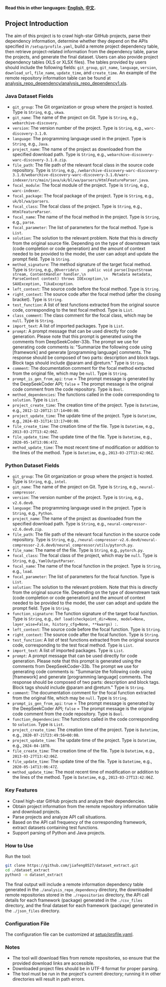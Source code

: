 **Read this in other languages: [English](README.md), [中文](README_zh.md).**

## Project Introduction

The aim of this project is to crawl high-star GitHub projects, parse their dependency information, determine whether they depend on the APIs specified in `/setup/profile.yaml`, build a remote project dependency table, then retrieve project-related information from the dependency table, parse the projects, and generate the final dataset. Users can also provide project dependency tables (XLS or XLSX files). The tables provided by users should include the following fields: `git_group`, `git_name`, `language`, `version`, `download_url`, `file_name`, `update_time`, and `create_time`. An example of the remote repository information table can be found at [analysis_repo_dependency/analysis_repo_dependency1.xls](analysis_repo_dependency/analysis_repo_dependency1.xls).

### Java Dataset Fields

- `git_group`: The Git organization or group where the project is hosted. Type is `String`, e.g., `ukwa`.
- `git_name`: The name of the project on Git. Type is `String`, e.g., `webarchive-discovery`.
- `version`: The version number of the project. Type is `String`, e.g., `warc-discovery-3.1.0`.
- `language`: The programming language used in the project. Type is `String`, e.g., `Java`.
- `project_name`: The name of the project as downloaded from the specified download path. Type is `String`, e.g., `webarchive-discovery-warc-discovery-3.1.0.zip`.
- `file_path`: The file path of the relevant focal class in the source code repository. Type is `String`, e.g., `/webarchive-discovery-warc-discovery-3.1.0/webarchive-discovery-warc-discovery-3.1.0/warc-indexer/src/main/java/uk/bl/wa/parsers/HtmlFeatureParser.java`.
- `focal_module`: The focal module of the project. Type is `String`, e.g., `warc-indexer`.
- `focal_package`: The focal package of the project. Type is `String`, e.g., `uk/bl/wa/parsers`.
- `focal_class`: The focal class of the project. Type is `String`, e.g., `HtmlFeatureParser`.
- `focal_name`: The name of the focal method in the project. Type is `String`, e.g., `parse`.
- `focal_parameter`: The list of parameters for the focal method. Type is `List`.
- `solution`: The solution to the relevant problem. Note that this is directly from the original source file. Depending on the type of downstream task (code completion or code generation) and the amount of context needed to be provided to the model, the user can adopt and update the prompt field. Type is `String`.
- `method_signature`: The method signature of the target focal method. Type is `String`, e.g., `@Override\n    public void parse(InputStream stream, ContentHandler handler,\n            Metadata metadata, ParseContext context) throws IOException,\n            SAXException, TikaException`.
- `left_context`: The source code before the focal method. Type is `String`.
- `right_context`: The source code after the focal method (after the closing bracket). Type is `String`.
- `test_function`: A list of test functions extracted from the original source code, corresponding to the test focal method. Type is `List`.
- `class_comment`: The class comment for the focal class, which may be `null`. Type is `String`.
- `import_text`: A list of imported packages. Type is `List`.
- `prompt`: A prompt message that can be used directly for code generation. Please note that this prompt is generated using the comments from DeepSeekCoder-33b. The prompt we use for generating code comments is: "Summarize the following code using [framework] and generate [programming language] comments. The response should be composed of two parts: description and block tags. Block tags should include @param and @return." Type is `String`.
- `comment`: The documentation comment for the focal method extracted from the original file, which may be `null`. Type is `String`.
- `prompt_is_gen_from_api`: `true` = The prompt message is generated by the DeepSeekCoder API; `false` = The prompt message is the original code comment from the code repository. Type is `Bool`.
- `method_dependencies`: The functions called in the code corresponding to `solution`. Type is `List`.
- `project_create_time`: The creation time of the project. Type is `Datetime`, e.g., `2012-12-20T12:17:14+00:00`.
- `project_update_time`: The update time of the project. Type is `Datetime`, e.g., `2024-03-31T14:13:17+00:00`.
- `file_create_time`: The creation time of the file. Type is `Datetime`, e.g., `2013-03-27T13:42:06Z`.
- `file_update_time`: The update time of the file. Type is `Datetime`, e.g., `2020-05-14T13:06:47Z`.
- `method_update_time`: The most recent time of modification or addition to the lines of the method. Type is `Datetime`, e.g., `2013-03-27T13:42:06Z`.

### Python Dataset Fields

- `git_group`: The Git organization or group where the project is hosted. Type is `String`, e.g., `intel`.
- `git_name`: The name of the project on Git. Type is `String`, e.g., `neural-compressor`.
- `version`: The version number of the project. Type is `String`, e.g., `v2.6.dev0`.
- `language`: The programming language used in the project. Type is `String`, e.g., `Python`.
- `project_name`: The name of the project as downloaded from the specified download path. Type is `String`, e.g., `neural-compressor-v2.6.dev0.zip`.
- `file_path`: The file path of the relevant focal function in the source code repository. Type is `String`, e.g., `/neural-compressor-v2.6.dev0/neural-compressor-2.6.dev0/neural_compressor/utils/pytorch.py`.
- `file_name`: The name of the file. Type is `String`, e.g., `pytorch.py`.
- `focal_class`: The focal class of the project, which may be `null`. Type is `String`, e.g., `YamlOutputParser`.
- `focal_name`: The name of the focal function in the project. Type is `String`, e.g., `load`.
- `focal_parameter`: The list of parameters for the focal function. Type is `List`.
- `solution`: The solution to the relevant problem. Note that this is directly from the original source file. Depending on the type of downstream task (code completion or code generation) and the amount of context needed to be provided to the model, the user can adopt and update the prompt field. Type is `String`.
- `function_signature`: The function signature of the target focal function. Type is `String`, e.g., `def load(checkpoint_dir=None, model=None, layer_wise=False, history_cfg=None, **kwargs) :`.
- `left_context`: The source code before the focal function. Type is `String`.
- `right_context`: The source code after the focal function. Type is `String`.
- `test_function`: A list of test functions extracted from the original source code, corresponding to the test focal method. Type is `List`.
- `import_text`: A list of imported packages. Type is `List`.
- `prompt`: A prompt message that can be used directly for code generation. Please note that this prompt is generated using the comments from DeepSeekCoder-33b. The prompt we use for generating code comments is: "Summarize the following code using [framework] and generate [programming language] comments. The response should be composed of two parts: description and block tags. Block tags should include @param and @return." Type is `String`.
- `comment`: The documentation comment for the focal function extracted from the original file, which may be `null`. Type is `String`.
- `prompt_is_gen_from_api`: `true` = The prompt message is generated by the DeepSeekCoder API; `false` = The prompt message is the original code comment from the code repository. Type is `Bool`.
- `function_dependencies`: The functions called in the code corresponding to `solution`. Type is `List`.
- `project_create_time`: The creation time of the project. Type is `Datetime`, e.g., `2020-07-21T23:49:56+00:00`.
- `project_update_time`: The update time of the project. Type is `Datetime`, e.g., `2024-04-18T0`.
- `file_create_time`: The creation time of the file. Type is `Datetime`, e.g., `2013-03-27T13:42:06Z`.
- `file_update_time`: The update time of the file. Type is `Datetime`, e.g., `2020-05-14T13:06:47Z`.
- `method_update_time`: The most recent time of modification or addition to the lines of the method. Type is `Datetime`, e.g., `2013-03-27T13:42:06Z`.

### Key Features

- Crawl high-star GitHub projects and analyze their dependencies.
- Obtain project information from the remote repository information table and download projects.
- Parse projects and analyze API call situations.
- Based on the API call frequency of the corresponding framework, extract datasets containing test functions.
- Support parsing of Python and Java projects.

### How to Use

Run the tool:
```sh
git clone https://github.com/jiafeng0527/dataset_extract.git  
cd ./dataset_extract  
python3 -m dataset_extract  
```
The final output will include a remote information dependency table generated in the `./analysis_repo_dependency` directory, the downloaded remote repositories stored in the `./repositories` directory, the API call details for each framework (package) generated in the `./csv_files` directory, and the final dataset for each framework (package) generated in the `./json_files` directory.

### Configuration File

The configuration file can be customized at [setup/profile.yaml](setup/profile.yaml).

### Notes

- The tool will download files from remote repositories, so ensure that the provided download links are accessible.
- Downloaded project files should be in UTF-8 format for proper parsing.
- The tool must be run in the project's current directory; running it in other directories will result in path errors.
